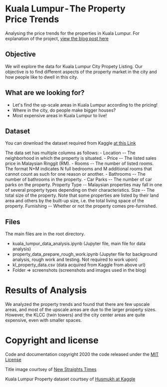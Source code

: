 # Kuala Lumpur - The Property Price Trends
Analysing the price trends for the properties in Kuala Lumpur. For explanation of the project, [view the blog post here](https://medium.com/@abbasali.io/kuala-lumpur-the-property-price-trends-354a355bd2a)

## Objective
We will explore the data for Kuala Lumpur City Propety Listing. Our objective is to find different aspects of the property market in the city and how people like to dwell in this city.

## What are we looking for?
- Let's find the up-scale areas in Kuala Lumpur according to the pricing!
- Where in the city, do people make bigger houses?
- Most expensive areas in Kuala Lumpur to live!

## Dataset
You can download the dataset required from Kaggle [at this Link](https://medium.com/r/?url=https%3A%2F%2Fwww.kaggle.com%2Fdragonduck%2Fproperty-listings-in-kuala-lumpur%23)

The data set has multiple columns as follows:
    - Location -- The neighborhood in which the property is situated.
    - Price -- The listed sales price in Malaysian Ringgit (RM).
    - Rooms -- The number of listed rooms. The format N+M indicates N full bedrooms and M additional rooms that cannot count as such for one reason or another.
    - Bathrooms -- The number of bathrooms in the property.
    - Car Parks -- The number of car parks on the property.
    Property Type -- Malaysian properties may fall in one of several property types depending on their characteristics.
    Size -- The total size of the property. Note that some properties are listed by their land area and others by the built-up size, i.e. the total living space of the property.
    Furnishing -- Whether or not the property comes pre-furnished.


## Files
The main files are in the root directory.
- kuala_lumpur_data_analysis.ipynb (Jupyter file, main file for data analysis)
- property_data_prepare_rough_work.ipynb (Jupyter file for background analysis, rough work and testing. Not required to work upon)
- kl_property_data.csv (data acquired from Kaggle from above url)
- Folder => screenshots (screenshots and images used in the blog)

# Results of Analysis
We analyzed the property trends and found that there are few upscale areas, and most of the upscale areas are due to the larger property sizes. However, the KLCC (twin towers) and the city center areas are quite expensive, even with smaller spaces.

# Copyright and license
Code and documentation copyright 2020 the code released under the [MIT License](https://github.com/twbs/bootstrap/blob/master/LICENSE)

Title image courtsey of [New Straights Times](https://www.nst.com.my/news/nation/2018/11/430385/only-one-percent-malaysian-property-owned-foreigners)

Kuala Lumpur Property dataset courtsey of [Husmukh at Kaggle](https://www.kaggle.com/husmukh)